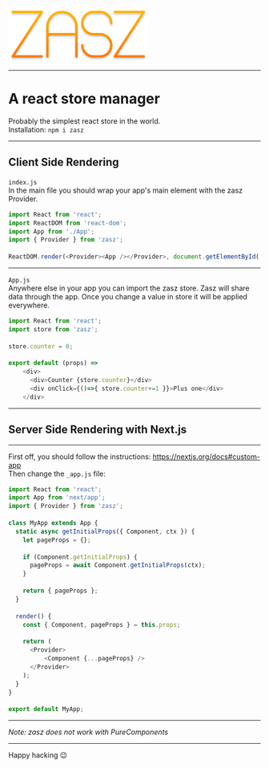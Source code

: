 ![Search](./zasz.jpg)
***
# A react store manager
Probably the simplest react store in the world.<br/>
Installation: `npm i zasz`
***
## Client Side Rendering

`index.js`<br/>
In the main file you should wrap your app's main element with the zasz Provider.
```javascript
import React from 'react';
import ReactDOM from 'react-dom';
import App from './App';
import { Provider } from 'zasz';

ReactDOM.render(<Provider><App /></Provider>, document.getElementById('root'));
```

***
`App.js`<br/>
Anywhere else in your app you can import the zasz store. Zasz will share data through the app. Once you change a value in store it will be applied everywhere.
```javascript
import React from 'react';
import store from 'zasz';

store.counter = 0;

export default (props) =>
    <div>
      <div>Counter {store.counter}</div>
      <div onClick={()=>{ store.counter+=1 }}>Plus one</div>
    </div>
```



***
## Server Side Rendering with Next.js
***
First off, you should follow the instructions: https://nextjs.org/docs#custom-app<br/>
Then change the `_app.js` file:

```javascript
import React from 'react';
import App from 'next/app';
import { Provider } from 'zasz';

class MyApp extends App {
  static async getInitialProps({ Component, ctx }) {
    let pageProps = {};

    if (Component.getInitialProps) {
      pageProps = await Component.getInitialProps(ctx);
    }

    return { pageProps };
  }

  render() {
    const { Component, pageProps } = this.props;

    return (
      <Provider>
          <Component {...pageProps} />
      </Provider>
    );
  }
}

export default MyApp;

```

***

*Note: zasz does not work with PureComponents*

***

Happy hacking 😉
